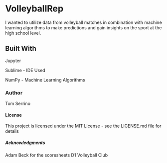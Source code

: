 # VolleyballRep
I wanted to utilize data from volleyball matches in combination with machine learning algorithms to make predictions and gain insights on the sport at the high school level.

## Built With

Jupyter

Sublime - IDE Used

NumPy - Machine Learning Algorithms


### Author

Tom Serrino

#### License

This project is licensed under the MIT License - see the LICENSE.md file for details

##### Acknowledgments

Adam Beck for the scoresheets
D1 Volleyball Club 
